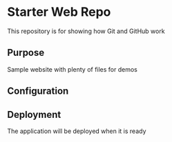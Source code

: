 # Starter Web Repo

This repository is for showing how Git and GitHub work

## Purpose

Sample website with plenty of files for demos

## Configuration

## Deployment
The application will be deployed when it is ready
